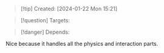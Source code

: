 
>[!tip] Created: [2024-01-22 Mon 15:21]

>[!question] Targets: 

>[!danger] Depends: 

Nice because it handles all the physics and interaction parts.